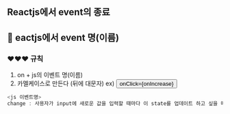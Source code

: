 ## Reactjs에서 event의 종료 
## 🙌 eactjs에서 event 명(이름)
### ❤❤❤ 규칙 
1. on + js의 이벤트 명(이름)
2. 카멜케이스로 만든다 (뒤에 대문자)
ex) <button> onClick={onIncrease} </button>


```js
<js 이벤트명>
change : 사용자가 input에 새로운 값을 입력할 때마다 이 state를 업데이트 하고 싶을 때
 
 
```

